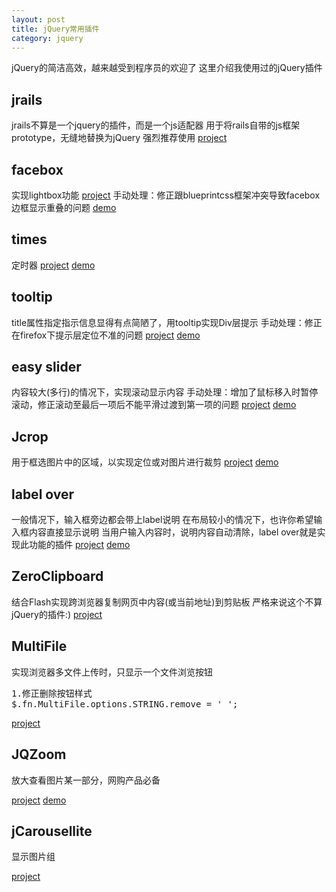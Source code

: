 ```yaml
---
layout: post
title: jQuery常用插件
category: jquery
---
```


jQuery的简洁高效，越来越受到程序员的欢迎了
这里介绍我使用过的jQuery插件

## jrails

jrails不算是一个jquery的插件，而是一个js适配器
用于将rails自带的js框架prototype，无缝地替换为jQuery
强烈推荐使用
[project](http://ennerchi.com/projects/jrails)

## facebox

实现lightbox功能
[project](http://plugins.jquery.com/project/facebox)
手动处理：修正跟blueprintcss框架冲突导致facebox边框显示重叠的问题
[demo](http://famspam.com/facebox/)

## times

定时器
[project](http://plugins.jquery.com/project/timers)
[demo](http://jquery.offput.ca/timers/)

## tooltip

title属性指定指示信息显得有点简陋了，用tooltip实现Div层提示
手动处理：修正在firefox下提示层定位不准的问题
[project](http://flowplayer.org/tools/index.html)
[demo](http://flowplayer.org/tools/tooltip.html)

## easy slider

内容较大(多行)的情况下，实现滚动显示内容
手动处理：增加了鼠标移入时暂停滚动，修正滚动至最后一项后不能平滑过渡到第一项的问题
[project](http://cssglobe.com/post/5780/easy-slider-17-numeric-navigation-jquery-slider)
[demo](http://cssglobe.com/lab/easyslider1.7/03.html)

## Jcrop

用于框选图片中的区域，以实现定位或对图片进行裁剪
[project](http://plugins.jquery.com/project/Jcrop)
[demo](http://deepliquid.com/projects/Jcrop/demos.php)

## label over

一般情况下，输入框旁边都会带上label说明
在布局较小的情况下，也许你希望输入框内容直接显示说明
当用户输入内容时，说明内容自动清除，label over就是实现此功能的插件
[project](http://plugins.jquery.com/project/labelover)
[demo](http://remysharp.com/wp-content/uploads/2007/03/label_over_example.html)

## ZeroClipboard

结合Flash实现跨浏览器复制网页中内容(或当前地址)到剪贴板
严格来说这个不算jQuery的插件:)
[project](http://code.google.com/p/zeroclipboard/)

## MultiFile

实现浏览器多文件上传时，只显示一个文件浏览按钮

<pre>
1.修正删除按钮样式
$.fn.MultiFile.options.STRING.remove = '<a class="icon-16px-box j-icon i-close">&nbsp;</a>';
</pre>

[project](http://www.fyneworks.com/jquery/multiple-file-upload/)

## JQZoom

放大查看图片某一部分，网购产品必备

[project](http://www.mind-projects.it/projects/jqzoom)
[demo](http://www.mind-projects.it/projects/jqzoom/demos.php)

## jCarousellite

显示图片组

[project](http://www.gmarwaha.com/jquery/jcarousellite/index.php)
